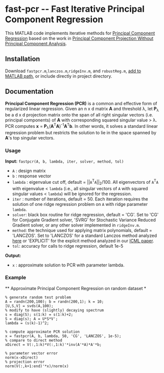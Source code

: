 # fast-pcr -- Fast Iterative Principal Component Regression

This MATLAB code implements iterative methods for [Principal Component Regression](https://en.wikipedia.org/wiki/Principal_component_regression) based on the work in [Principal Component Projection Without Principal Component Analysis](http://proceedings.mlr.press/v48/frostig16.html).

## Installation

Download `fastpcr.m`,`lanczos.m`,`ridgeInv.m`, and `robustReg.m`, [add to MATLAB path](https://www.mathworks.com/help/matlab/ref/addpath.html), or include directly in project directory.

## Documentation

**Principal Component Regression (PCR)** is a common and effective form of regularized linear regression. Given an n x d matrix **A** and threshold &lambda;, let **P**<sub>&lambda;</sub> be a d x d projection matrix onto the span of all right singular vectors (i.e. principal components) of **A** with corresponding squared singular value > &lambda;.  PCR computes **x** = **P**<sub>&lambda;</sub>(**A**<sup>T</sup>**A**)<sup>-1</sup>**A**<sup>T</sup>**b**. In other words, it solves a standard linear regression problem but restricts the solution to lie in the space spanned by **A**'s top singular vectors.

### Usage

**Input:**
`fastpcr(A, b, lambda, iter, solver, method, tol)`

- `A` : design matrix
-  `b` : response vector
- `lambda` : eigenvalue cut off, default = ||`A`<sup>T</sup>`A`||<sub>2</sub>/100. All eigenvectors of `A`<sup>T</sup>`A` with eigenvalue < `lambda` (i.e., all singular vectors of `A` with squared singular values < `lambda`) will be ignored for the regression.
- `iter` : number of iterations, default = 50. Each iteration requires the solution of one ridge regression problem on `A` with ridge parameter `lambda`.
- `solver`: black box routine for ridge regression, default = 'CG'. Set to 'CG' for Conjugate Gradient solver, 'SVRG' for Stochastic Variance Reduced Gradient solver, or any other solver implemented in `ridgeInv.m`.
- `method`: the technique used for applying matrix polynomials, default = 'LANCZOS'. Set to 'LANCZOS' for a standard Lanczos method analyzed [here](https://arxiv.org/abs/1708.07788) or 'EXPLICIT' for the explicit method analyzed in our [ICML paper](http://proceedings.mlr.press/v48/frostig16.html).
- `tol`: accuracy for calls to ridge regression, default 1e-5

**Output:**

- `x` : approximate solution to PCR with parameter lambda.

### Example

** Approximate Principal Component Regression on random dataset *

```
% generate random test problem
A = randn(200,100); b = randn(200,1); k = 10;
[U,S,V] = svds(A,100);
% modify to have (slightly) decaying spectrum
s = diag(S); s(1:k) = s(1:k)+2;
S = diag(s); A = U*S*V';
lambda = (s(k)-1)^2;

% compute approximate PCR solution
x = fastpcr(A, b, lambda, 50, 'CG', 'LANCZOS', 1e-5);
% compare to direct method
xDirect = V(:,1:k)*V(:,1:k)'*inv(A'*A)*A'*b;

% parameter vector error
norm(x-xDirect)
% projection error
norm(V(:,k+1:end)'*x)/norm(x)
````